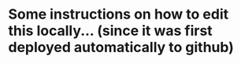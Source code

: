 # Some instructions on how to edit this locally... (since it was first deployed automatically to github)

